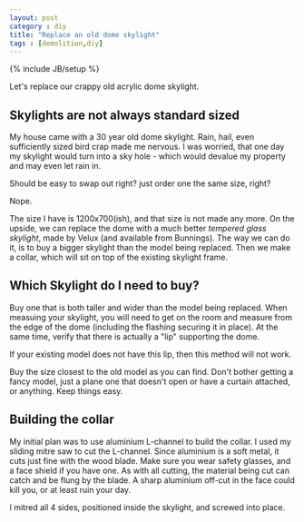 ```yaml
---
layout: post
category : diy
title: "Replace an old dome skylight"
tags : [demolition,diy]
---
```

{% include JB/setup %}

Let's replace our crappy old acrylic dome skylight.

<!--more-->

## Skylights are not always standard sized

My house came with a 30 year old dome skylight. Rain, hail, even sufficiently sized bird crap made me nervous. I was worried, that one day my skylight would turn into a sky hole - which would devalue my property and may even let rain in.

Should be easy to swap out right? just order one the same size, right?

Nope.

The size I have is 1200x700(ish), and that size is not made any more. On the upside, we can replace the dome with a much better *tempered glass skylight*, made by Velux (and available from Bunnings). The way we can do it, is to buy a bigger skylight than the model being replaced. Then we make a collar, which will sit on top of the existing skylight frame.

## Which Skylight do I need to buy?

Buy one that is both taller and wider than the model being replaced. When measuing your skylight, you will need to get on the room and measure from the edge of the dome (including the flashing securing it in place). At the same time, verify that there is actually a "lip" supporting the dome.

If your existing model does not have this lip, then this method will not work.

Buy the size closest to the old model as you can find. Don't bother getting a fancy model, just a plane one that doesn't open or have a curtain attached, or anything. Keep things easy.

## Building the collar

My initial plan was to use aluminium L-channel to build the collar. I used my sliding mitre saw to cut the L-channel. Since aluminium is a soft metal, it cuts just fine with the wood blade. Make sure you wear safety glasses, and a face shield if you have one. As with all cutting, the material being cut can catch and be flung by the blade. A sharp aluminium off-cut in the face could kill you, or at least ruin your day.

I mitred all 4 sides, positioned inside the skylight, and screwed into place.

